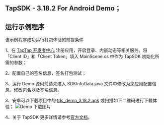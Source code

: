 ## TapSDK - 3.18.2 For Android Demo；

## 运行示例程序

该示例程序成功运行打包体验的前提条件

1、在 [TapTap 开发者中心](https://developer.taptap.com/) 注册应用，开启登录、内嵌动态等相关服务。将「Client ID」和「Client Token」填入 MainScene.cs 中作为 TapSDK 初始化所需的参数；

2、配置自己的签名信息，签名打包测试；

3、运行 Demo 源码前请先进入 SDKInfoData.java 文件中修改为您应用配置信息，修改包名以及签名信息。

3、安卓可以下载项目中的 [tds_demo_3.18.2.apk](https://capacity-files.lcfile.com/az2GbfQpEpiKCg8euFX7owCO7wlsBG8v/app-release_3.16.4.apk) 或扫描如下二维码进行下载体验；
![Demo 下载图片](https://capacity-files.lcfile.com/7C0h7MxnJGg7otl1W5curpHgmKuwsxXv/%E6%9C%AA%E5%91%BD%E5%90%8D%E7%A0%81.png)

4、关于 TapSDK 更多详情请参考[官方文档](https://developer.taptap.com/docs/sdk/)。


